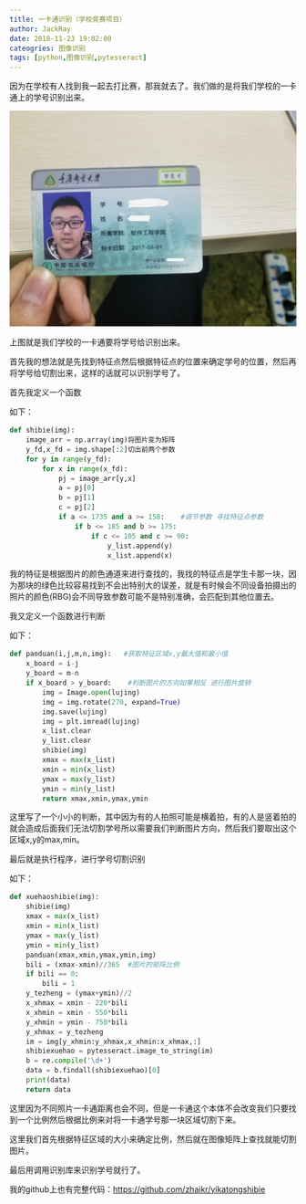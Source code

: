 ```yaml
---
title: 一卡通识别（学校竞赛项目）
author: JackRay
date: 2018-11-23 19:02:00
cateogries: 图像识别
tags: [python,图像识别,pytesseract]
---
```


因为在学校有人找到我一起去打比赛，那我就去了。我们做的是将我们学校的一卡通上的学号识别出来。

![20181028_161604](一卡通识别（学校竞赛项目）\20181028_161604.jpg)

上图就是我们学校的一卡通要将学号给识别出来。

首先我的想法就是先找到特征点然后根据特征点的位置来确定学号的位置，然后再将学号给切割出来，这样的话就可以识别学号了。

首先我定义一个函数

如下：

```python
def shibie(img):    
    image_arr = np.array(img)将图片变为矩阵
    y_fd,x_fd = img.shape[:2]切出前两个参数
    for y in range(y_fd):
        for x in range(x_fd):
            pj = image_arr[y,x]
            a = pj[0]
            b = pj[1]
            c = pj[2]
            if a <= 1735 and a >= 158:    #调节参数 寻找特征点参数 
                if b <= 185 and b >= 175:
                    if c <= 105 and c >= 90:
                        y_list.append(y)
                        x_list.append(x)
```

我的特征是根据图片的颜色通道来进行查找的，我找的特征点是学生卡那一块，因为那块的绿色比较容易找到不会出特别大的误差，就是有时候会不同设备拍摄出的照片的颜色(RBG)会不同导致参数可能不是特别准确，会匹配到其他位置去。

我又定义一个函数进行判断

如下：

```python
def panduan(i,j,m,n,img):   #获取特征区域x,y最大值和最小值
    x_board = i-j
    y_board = m-n
    if x_board > y_board:    #判断图片的方向如果相反 进行图片旋转
        img = Image.open(lujing)
        img = img.rotate(270, expand=True)
        img.save(lujing)
        img = plt.imread(lujing)
        x_list.clear
        y_list.clear
        shibie(img)
        xmax = max(x_list)
        xmin = min(x_list)
        ymax = max(y_list)
        ymin = min(y_list)
        return xmax,xmin,ymax,ymin
```

这里写了一个小小的判断，其中因为有的人拍照可能是横着拍，有的人是竖着拍的就会造成后面我们无法切割学号所以需要我们判断图片方向，然后我们要取出这个区域x,y的max,min。

最后就是执行程序，进行学号切割识别

如下：

```Python
def xuehaoshibie(img):
    shibie(img)
    xmax = max(x_list)
    xmin = min(x_list)
    ymax = max(y_list)
    ymin = min(y_list)
    panduan(xmax,xmin,ymax,ymin,img)
    bili = (xmax-xmin)//365  #图片的矩阵比例
    if bili == 0:
        bili = 1
    y_tezheng = (ymax+ymin)//2
    x_xhmax = xmin - 220*bili
    x_xhmin = xmin - 550*bili
    y_xhmin = ymin - 750*bili
    y_xhmax = y_tezheng
    im = img[y_xhmin:y_xhmax,x_xhmin:x_xhmax,:]
    shibiexuehao = pytesseract.image_to_string(im)
    b = re.compile('\d+')
    data = b.findall(shibiexuehao)[0]
    print(data)
    return data
```

这里因为不同照片一卡通距离也会不同，但是一卡通这个本体不会改变我们只要找到一个比例然后根据比例来对将一卡通学号那一块区域切割下来。

这里我们首先根据特征区域的大小来确定比例，然后就在图像矩阵上查找就能切割图片。

最后用调用识别库来识别学号就行了。

我的github上也有完整代码：https://github.com/zhaikr/yikatongshibie
